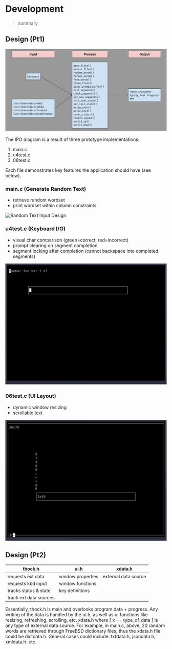# Development

> summary

## Design (Pt1)

![IPO Diagram](images/ipo.jpg "Input-Process-Output Diagram")

The IPO diagram is a result of three prototype implementations:
1. main.c
2. u4test.c
3. 06test.c

Each file demonstrates key features the application should have (see below).

<!--- ![Random Text Input Design](images/data.gif) -->
### main.c (Generate Random Text)
* retrieve random wordset
* print wordset within column constraints
<img src="images/data.gif" alt="Random Text Input Design" width=600>

<!--- ![Keyboard IPO Design](images/kbd.gif) -->
### u4test.c (Keyboard I/O)
* visual char comparison (green=correct, red=incorrect)
* prompt clearing on segment completion
* segment locking after completion (cannot backspace into completed segments)
<img src="images/kbd.gif" alt="Keyboard IPO Design" width=600>

<!--- ![UI Layout Design](images/ui.gif) -->
### 06test.c (UI Layout)
* dynamic window resizing
* scrollable text
<img src="images/ui.gif" alt="UI Layout Design" width=600>

## Design (Pt2)

| thock.h                | ui.h              | xdata.h              |
|------------------------|-------------------|----------------------|
| requests ext data      | window properties | external data source |
| requests kbd input     | window functions  |                      |
| tracks status & state  | key definitions   |                      |
| track ext data sources |                   |                      |

Essentially, thock.h is main and overlooks program data + progress. Any writing of the data is handled by the ui.h, as well as ui functions like resizing, refreshing, scrolling, etc. xdata.h where [ x == type_of_data ] is any type of external data source. For example, in main.c, above, 20 random words are retrieved through FreeBSD dictionary files, thus the xdata.h file could be dictdata.h. General cases could include: txtdata.h, jsondata.h, xmldata.h. etc.

<!---

thock.h/c ui.h/c 

dictdata.h/c xmldata.h/c koexdata.h/c txtdata.h/c jsondata.h/c csvdata.h/c

TODO

-->
